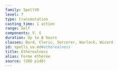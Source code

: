```yaml
---
family: SpellVO
level: 7
type: transmutation
casting_time: 1 action
range: Self
components: V, S
duration: Up to 8 hours
classes: Bard, Cleric, Sorcerer, Warlock, Wizard
id: spells_vo.md#etherealness
title: Etherealness
alias: Forme éthérée
source: (SRD p140)
---
```


